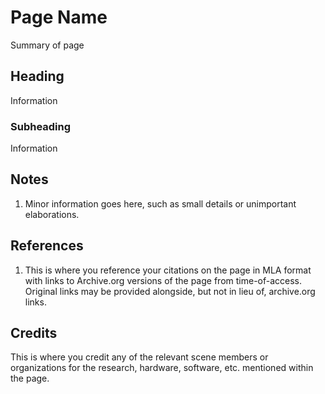 # Page Name

Summary of page



## Heading

Information

### Subheading

Information



## Notes

1. Minor information goes here, such as small details or unimportant elaborations.

## References

1. This is where you reference your citations on the page in MLA format with links to Archive.org versions of the page from time-of-access. Original links may be provided alongside, but not in lieu of, archive.org links.

## Credits

This is where you credit any of the relevant scene members or organizations for the research, hardware, software, etc. mentioned within the page.